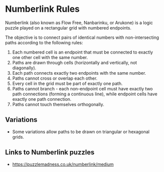 # Numberlink Rules

Numberlink (also known as Flow Free, Nanbarinku, or Arukone) is a logic puzzle played on a rectangular grid with numbered endpoints.

The objective is to connect pairs of identical numbers with non-intersecting paths according to the following rules:

1. Each numbered cell is an endpoint that must be connected to exactly one other cell with the same number.
2. Paths are drawn through cells (horizontally and vertically, not diagonally).
3. Each path connects exactly two endpoints with the same number.
4. Paths cannot cross or overlap each other.
5. Every cell in the grid must be part of exactly one path.
6. Paths cannot branch - each non-endpoint cell must have exactly two path connections (forming a continuous line), while endpoint cells have exactly one path connection.
7. Paths cannot touch themselves orthogonally.

## Variations

* Some variations allow paths to be drawn on triangular or hexagonal grids.

## Links to Numberlink puzzles

* https://puzzlemadness.co.uk/numberlink/medium
